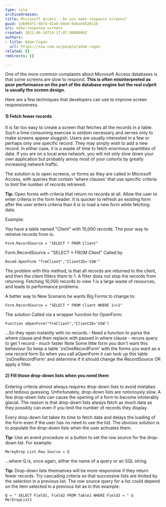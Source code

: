 ```yaml
---
type: rule
archivedreason: 
title: Microsoft Access - Do you make response screens? 
guid: 1db064f1-6b74-41a8-b8e8-0a6ae4528c1b
uri: make-response-screens
created: 2021-06-14T19:17:07.0000000Z
authors:
- title: Adam Cogan
  url: https://ssw.com.au/people/adam-cogan
related: []
redirects: []

---
```


One of the more common complaints about Microsoft Access databases is that some screens are slow to respond. **This is often misinterpreted as poor performance on the part of the database engine but the real culprit is usually the screen design.**

Here are a few techniques that developers can use to improve screen responsiveness.

<!--endintro-->

#### 1) Fetch fewer records

It is far too easy to create a screen that fetches all the records in a table. Such a time consuming exercise is seldom necessary and serves only to make screens appear sluggish. Users are usually interested in a few or perhaps only one specific record. They may simply wish to add a new record. In either case, it is a waste of time to fetch enormous quantities of data. If you are on a local area network, you will not only slow down your own application but probably annoy most of your cohorts by greatly increasing network traffic.

The solution is to open screens, or forms as they are called in Microsoft Access, with queries that contain 'where clauses' that use specific criteria to limit the number of records retrieved.

**Tip:** Open forms with criteria that return no records at all. Allow the user to enter criteria in the form header. It is quicker to refresh an existing form after the user enters criteria than it is to load a new form while fetching data.

Example:

You have a table named "Client" with 10,000 records. The poor way to retreive records from is:

`Form.RecordSource = "SELECT * FROM Client"`

Form.RecordSource = "SELECT * FROM Client"
Called by

`Docmd.OpenForm "frmClient","ClientID='SSW'"`

The problem with this method, is that all records are returned to the client, and then the client filters them to 1. A filter does not stop the records from returning. Fetching 10,000 records to view 1 is a large waste of resources, and leads to performance problems.

A better way to New Scenario he wants Big Forms to change to:

`Form.RecordSource = "SELECT * FROM Client WHERE 1<>1"`

The solution Called via a wrapper function for OpenForm: 

`Function aOpenForm("frmClient","ClientID='SSW')`

...So they open instantly with no records - Need a function to parse the where clause and then replace with passed in where clause - reruns query to get 1 record - much faster Note Some little form you don't want this behaviour So keep a table 'zsOneRecordForm' with the forms you want as a one record form So when you call aOpenForm it can look up this table 'zsOneRecordForm' and determine if it should change the RecordSource OR apply a filter.

#### 2) Fill those drop-down lists when you need them

Entering criteria almost always requires drop-down lists to avoid mistakes and tedious guessing. Unfortunately, drop-down lists are notoriously slow. A few drop-down lists can cause the opening of a form to become intolerably glacial. The reason is that drop-down lists always fetch as much data as they possibly can even if you limit the number of records they display.

Every drop-down list takes its time to fetch data and delays the loading of the form even if the user has no need to use the list. The obvious solution is to populate the drop-down lists when the user activates them.

**Tip:** Use an event procedure or a button to set the row source for the drop-down list. For example:

`Me!myDrop List.Row Source = Q`

...where Q is, once again, either the name of a query or an SQL string.

**Tip:** Drop-down lists themselves will be more responsive if they return fewer records. Try cascading criteria so that successive lists are limited by the selection in a previous list. The row source query for a list could depend on the item selected in a previous list as in this example: 

`Q = " SELECT Field1, Field2 FROM Table1 WHERE Field3 = " & Me!DropList1`

